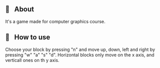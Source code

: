 ## 👀 &nbsp; About

It's a game made for computer graphics course.

## 👀 &nbsp; How to use

Choose your block by pressing "n" and move up, down, left and right by pressing "w" "a" "s" "d". Horizontal blocks only move on the x axis, and verticall ones on th y axis.
